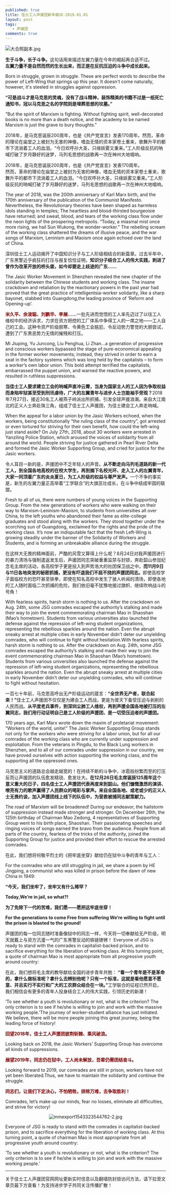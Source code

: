 ```yaml
---
published: true
title: 佳士工人声援团新年献词-2019.01.01
layout: post
tags:
   - 声援团
comments: true
---
```


<img src="https://i.loli.net/2019/01/01/5c2b51b16db53.jpg" alt="大合照副本.jpg" title="大合照副本.jpg" />

<p><strong>生于斗争，长于斗争。</strong>这句话用来描述左翼力量在今年的崛起再合适不过。<br />
<strong>左翼力量不是自然而然的生长出来，而正是在反抗压迫的斗争中成长起来。</strong></p>Born in struggle, grown in struggle. These are perfect words to describe the power of Left-Wing that springs up this year. It doesn't come naturally, however, it's steeled in struggles against oppression.


<p><strong>“可是战斗才是马克思的灵魂，没有了战斗精神，装饰精美的书籍不过是一纸死亡通知书，冠以马克思之名的学院则是埋葬思想的坟墓。”</strong></p>
"But the spirit of Marxism is fighting. Without fighting spirit, well-decorated books is no more than a death notice, and the academy to be named Marxism is just the grave to bury thoughts."


<p>2018年，是马克思诞辰200周年，也是《共产党宣言》发表170周年。然而，革命的理论在庙堂之上被封为无害的神像，嗜血无情的资本家卷土重来，歌舞升平的都市下流淌着工人的血泪。“今日欢呼孙大圣，只缘妖雾又重来。”工人阶级反抗的呐喊打破了岁月静好的迷梦，马列毛思想的战歌再一次在神州大地唱响。

<p>2018年，是马克思诞辰200周年，也是《共产党宣言》发表170周年。<br />然而，革命的理论在庙堂之上被封为无害的神像，嗜血无情的资本家卷土重来，歌舞升平的都市下流淌着工人的血泪。“今日欢呼孙大圣，只缘妖雾又重来。”工人阶级反抗的呐喊打破了岁月静好的迷梦，马列毛思想的战歌再一次在神州大地唱响。</p>

The year of 2018, was the 200th anniversary of Karl Marx birth, and the 170th anniversary of the publication of the Communist Manifesto. Nevertheless, the Revolutionary theories have been shaped as harmless idols standing in temples; The heartless and blood-thirsted bourgeoisie have returned; and sweat, blood, and tears of the working class flow under the neon lights of the prospering metropolis. “Today, a miasmal mist once more rising, we hail Sun Wukong, the wonder-worker.” The rebelling scream of the working class shattered the dreams of illusive peace, and the war songs of Marxism, Leninism and Maoism once again echoed over the land of China.


<p>深圳佳士工人运动揭开了中国知识分子与工人阶级相结合的新篇章。过去半年中，广东黑警近乎疯狂的打压与报复恰恰证明，<strong>知识分子结合工人的伟大实践，刺进了曾作为改革开放的桥头堡，如今却要走上歧途的广东……</strong></p>

   
The Jasic Worker Movement in Shenzhen revealed the new chapter of the solidarity between the Chinese students and working class. The insane crackdown and retaliation by the reactionary powers in the past year had proved that the great practice of intelligentsia-worker solidarity, like a sharp bayonet, stabbed into Guangdong,the leading province of ‘Reform and Opening-up’.

<p><span style="color:#800000;"><strong>米久平、余浚聪、刘鹏华、李展……</strong></span>一批先进而觉悟的工人率先迈过了以往工人维权中的经济诉求，力求在资方把控的工厂体系中争得工人的一席之地——工人自己的工会。这种令资产阶级胆寒、令黄色工会尴尬、令反动势力警觉的大胆尝试，遭到了广东黑恶势力无情的摧残和打压。<br />

Mi Jiuping, Yu Juncong, Liu Penghua, Li Zhan…a generation of progressive and conscious workers bypassed the stage of pure-economical appealing in the former worker movements; instead, they strived in order to earn a seat in the factory systems which was long held by the capitalists – to form a worker’s own labor union. This bold attempt terrified the capitalists, embarrassed the puppet union, and warned the reactive powers, and resulted in ruthless suppressions.

<strong>当佳士工人要求建立工会的呐喊声直冲云霄，当身为国家主人的工人因为争取权益而身陷牢狱甚至受到刑讯虐待，广大的左翼青年与进步人士岂能袖手旁观？</strong>2018年7月27日，接近30名工人被燕子岭派出所抓捕，引发全球声援浪潮。来自大江南北的正义人士奔赴珠三角，组成了佳士工人声援团，为佳士建会工人奔走呐喊。</p>

When the appeal for a labor union by the Jasic Workers echoed, when the workers, being constitutionally “the ruling class of the country”, got arrested or even tortured for striving for their own benefit, how could the left-wing just stand aside? On July 27th, 2018, about 30 workers were arrested in Yanziling Police Station, which aroused the voices of solidarity from all around the world. People striving for justice gathered in Pearl River Delta and formed the Jasic Worker Supporting Group, and cried for justice for the Jasic workers.

<p>令人耳目一新的是，声援团中不乏年轻人的声音。<strong>从不断走向马列毛道路的新一代工人，到全国各地高校的在校大学生，再到摘下名校光环、走入工人的左翼青年，大家一同顶着广东的炎炎夏日，为工人阶级的权益与尊严发声。</strong>一个不争的事实是，新生的左翼力量正高举着“工学联合”的大旗茁壮成长，在斗争中结成牢固的联盟。</p>

Fresh to all of us, there were numbers of young voices in the Supporting Group. From the new generations of workers who were walking on their way to Marxism-Leninism-Maoism, to students from universities all over China, to the left youths who abandoned their fame as elite-college graduates and stood along with the workers. They stood together under the scorching sun of Guangdong, exclaimed for the rights and the pride of the working class. It’s now an indisputable fact that the fresh Left-Wing is growing steadily under the banner of the Solidarity of Workers and Students, and is forming an unbreakable alliance during the struggle.

<p>在这样大无畏的精神面前，严酷的风雪又算得上什么呢？8月24日对我声援团进行的暴力清场与强制遣返发生后，声援团同志突破重重监禁与封锁，奔赴韶山参加纪念毛主席的活动，各高校学子更是投入到声势浩大的社团保卫战之中。<strong>而11月9日与11日各地突发的秘密抓捕，更没有吓退我们不屈不挠的声援团同志。</strong>即使高校学子面临校方的恐吓甚至铁拳，即使在知名高校中发生了骇人听闻的清场，即使各地的工人随时面临二次抓捕的危险，我们依旧毫不犹豫地接过旗帜、继续吹响战斗的号角！</p>

With fearless spirits, harsh storm is nothing to us. After the crackdown on Aug. 24th, some JSG comrades escaped the authority’s stalking and made their way to join the event commemorating chairman Mao in Shaoshan (Mao’s hometown). Students from various universities also launched the defense against the repression of left-wing student organizations, representing the rebellious sparkles around the nation. Even the abrupt sneaky arrest at multiple cities in early November didn’t deter our unyielding comrades, who will continue to fight without hesitation.With fearless spirits, harsh storm is nothing to us. After the crackdown on Aug. 24th, some JSG comrades escaped the authority’s stalking and made their way to join the event commemorating chairman Mao in Shaoshan (Mao’s hometown). Students from various universities also launched the defense against the repression of left-wing student organizations, representing the rebellious sparkles around the nation. Even the abrupt sneaky arrest at multiple cities in early November didn’t deter our unyielding comrades, who will continue to fight without hesitation.

<p>一百七十年前，马克思高呼出无产阶级运动的箴言：<strong>“全世界无产者，联合起来！”</strong>佳士工人声援团不仅仅是为建会工人而战，更是为普天下备受压迫与剥削的人民而战。<strong>从平度老兵事件，到深圳尘肺工人维权，再到声援全国各地被打压的左翼同志，我们用行动证明自己是工人阶级的声援团、是一切受压迫者的声援团。</strong></p>

170 years ago, Karl Marx wrote down the maxim of proletariat movement: “Workers of the world, unite!” The Jasic Worker Supporting Group stands not only for the workers who were striving for a labor union, but for all our comrades of the working class who are currently under suppression and exploitation. From the veterans in Pingdu, to the Black Lung workers in Shenzhen, and to all of our comrades under suppression in our country, we have proved ourselves with action supporting the working class, and the supporting all the oppressed ones.

<p>马克思主义的道路总会越走越宽的！在持续不断的斗争中，冰雹般纷繁而至的打压反而让声援团的队伍愈发精锐、愈发壮大。<strong>在12月26日毛主席诞辰125周年这个意义重大的日子，四名佳士工人声援团代表再度来到韶山。他们慷慨激昂的演讲、嘹亮有力的歌声赢得了人民群众的喝彩与掌声。来自全国各地、或老或少的正义人士无畏约谈，加入声援团线上线下的队伍中，为营救被捕同志献策献力。</strong></p>

The road of Marxism will be broadened! During our endeavor, the hailstorm of suppression instead made stronger and stronger. On December 26th, the 125th birthday of Chairman Mao Zedong, 4 representatives of Supporting Group went to his birth place, Shaoshan. Their passionating speeches and ringing voices of songs earned the bravo from the audience. People from all parts of the country, fearless of the tricks of the authority, joined the Supporting Group for justice and provided their effort to rescue the arrested comrades.


<p>在此，我们想将何敬平烈士的《把牢底坐穿》献给仍在狱中斗争的青年与工人：</p>

For the comrades who are still struggling in jail, we share a poem by HE Jingping, a communist who was killed in prison before the dawn of new China in 1949:


**“今天，我们坐牢了，坐牢又有什么稀罕？**

**Today,We’re in jail, so what?!**

**为了免除下一代的苦难，我们愿——愿把这牢底坐穿！**

**For the generations to come Free from suffering We’re willing to fight until the prison is blasted to the ground!**

声援团的每一位同志随时准备像狱中的同志一样，今天将一切奉献给无产阶级，明天就戴上与资方沆瀣一气的广东黑警反动的铁链镣铐！</strong>
Everyone of JSG is ready to stand with the comrades in capitalist-backed prison, and to sacrifice everything for the liberation of working class. At this turning point, a quote of chairman Mao is most appropriate from all progressive youth around country:

在此，我们想将毛主席的教导献给全国的进步青年共勉：<strong> “看一个青年是不是革命的，拿什么做标准呢？拿什么去辨别他呢？只有一个标准，这就是看他愿意不愿意、并且实行不实行和广大的工农群众结合在一块。”</strong>工学联合的征程已然开启，我们相信会有更多的青年人投身结合工人的伟大实践，引领历史的新潮！

‘To see whether a youth is revolutionary or not, what is the criterion? The only criterion is to see if he/she is willing to join and work with the massive working people.’The journey of worker-student alliance has just initiated. We believe, there will be more people joining this great journey, being the leading force of history!

<strong><span style="color:#800000;">回望2018年，佳士工人声援团披荆斩棘、乘风破浪。</span></strong><br />

Looking back on 2018, the Jasic Workers’ Supporting Group has overcome all kinds of suppressions.

<strong><span style="color:#800000;">展望2019年，同志仍在狱中，工人尚未解放，吾辈仍需团结奋斗。</span></strong><br />

Looking forward to 2019, our comrades are still in prison, workers have not yet been liberated.Thus, we have to maintain the solidarity and continue the struggle.

<strong><span style="color:#800000;">同志们，让我们下定决心，不怕牺牲，排除万难，去争取胜利！</span></strong>

Comrades, let’s make up our minds, fear no losses, eliminate all difficulties, and strive for victory!

<p align="center"><img src="https://i.loli.net/2019/01/01/5c2b51b10fa49.jpg" alt="mmexport1543323544762-2.jpg" title="mmexport1543323544762-2.jpg" /></p>















Everyone of JSG is ready to stand with the comrades in capitalist-backed prison, and to sacrifice everything for the liberation of working class. At this turning point, a quote of chairman Mao is most appropriate from all progressive youth around country:

‘To see whether a youth is revolutionary or not, what is the criterion? The only criterion is to see if he/she is willing to join and work with the massive working people.’


---
关于佳士工人声援团官网网址更新实时信息以及翻墙防封锁访问方法，请下拉至文章页最下方查看！为支持进步学子共同关注传播扩散！

